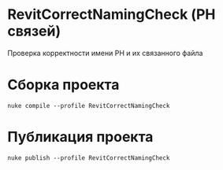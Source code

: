 # RevitCorrectNamingCheck (РН связей)
Проверка корректности имени РН и их связанного файла 

# Сборка проекта
```
nuke compile --profile RevitCorrectNamingCheck
```

# Публикация проекта
```
nuke publish --profile RevitCorrectNamingCheck
```
